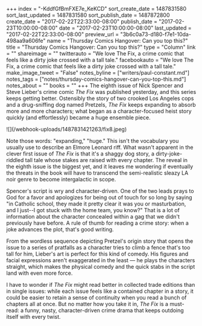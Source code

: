 +++
index = "-KddfGfBmFXE7e_KeKCD"
sort_create_date = 1487831580
sort_last_updated = 1487831580
sort_publish_date = 1487872800
create_date = "2017-02-22T22:33:00-08:00"
publish_date = "2017-02-23T10:00:00-08:00"
date = "2017-02-23T10:00:00-08:00"
last_updated = "2017-02-22T22:33:00-08:00"
preview_url = "3b6c0a73-d180-f7e1-10da-498aa9a606fe"
name = "Thursday Comics Hangover: Can you top this?"
title = "Thursday Comics Hangover: Can you top this?"
type = "Column"
link = ""
shareimage = ""
twitterauto = "We love The Fix, a crime comic that feels like a dirty joke crossed with a tall tale."
facebookauto = "We love The Fix, a crime comic that feels like a dirty joke crossed with a tall tale."
make_image_tweet = "False"
notes_byline = ["writers/paul-constant.md"]
notes_tags = ["notes/thursday-comics-hangover-can-you-top-this.md"]
notes_about = ""
books = ""
+++
The eighth issue of Nick Spencer and Steve Lieber's crime comic *The Fix* was published yesterday, and this series keeps getting better. Ostensibly the story of two crooked Los Angeles cops and a drug-sniffing dog named Pretzels, *The Fix* keeps expanding to absorb more and more characters; what began as a character-focused heist story quickly (and effortlessly) became a huge ensemble piece. 

<p class="image-left">![](/webhook-uploads/1487831421263/fix8.jpeg)</p>

Note those words: "expanding," "huge." This isn't the vocabulary you usually use to describe an Elmore Leonard riff. What wasn't apparent in the clever first issue of *The Fix* is that it's a shaggy dog story, a dirty-joke-riddled tall tale whose stakes are raised with every chapter. The reveal in the eighth issue is the biggest yet, and it leaves me wondering if eventually the threats in the book will have to transcend the semi-realistic sleazy LA noir genre to become intergalactic in scope.

Spencer's script is wry and character-driven. One of the two leads prays to God for a favor and apologizes for being out of touch for so long by saying "in Catholic school, they made it pretty clear it was you or masturbation, and I just--I got stuck with the home team, you know?" That is a lot of information about the character concealed within a gag that we didn't previously have before. A rule of thumb for reading a crime story: when a joke advances the plot, that's good writing.

From the wordless sequence depicting Pretzel's origin story that opens the issue to a series of pratfalls as a character tries to climb a fence that's too tall for him, Lieber's art is perfect for this kind of comedy. His figures and facial expressions aren't exaggerated in the least — he plays the characters straight, which makes the physical comedy and the quick stabs in the script land with even more force.

I have to wonder if *The Fix* might read better in collected trade editions than in single issues: while each issue feels like a contained chapter in a story, it could be easier to retain a sense of continuity when you read a bunch of chapters all at once. But no matter how you take it in, *The Fix* is a must-read: a funny, nasty, character-driven crime drama that keeps outdoing itself with every twist.